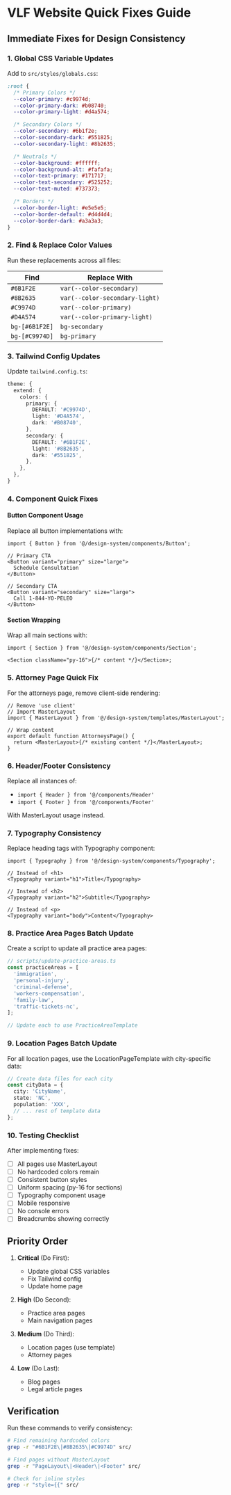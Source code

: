 # VLF Website Quick Fixes Guide

## Immediate Fixes for Design Consistency

### 1. Global CSS Variable Updates

Add to `src/styles/globals.css`:

```css
:root {
  /* Primary Colors */
  --color-primary: #c9974d;
  --color-primary-dark: #b08740;
  --color-primary-light: #d4a574;

  /* Secondary Colors */
  --color-secondary: #6b1f2e;
  --color-secondary-dark: #551825;
  --color-secondary-light: #8b2635;

  /* Neutrals */
  --color-background: #ffffff;
  --color-background-alt: #fafafa;
  --color-text-primary: #171717;
  --color-text-secondary: #525252;
  --color-text-muted: #737373;

  /* Borders */
  --color-border-light: #e5e5e5;
  --color-border-default: #d4d4d4;
  --color-border-dark: #a3a3a3;
}
```

### 2. Find & Replace Color Values

Run these replacements across all files:

| Find           | Replace With                   |
| -------------- | ------------------------------ |
| `#6B1F2E`      | `var(--color-secondary)`       |
| `#8B2635`      | `var(--color-secondary-light)` |
| `#C9974D`      | `var(--color-primary)`         |
| `#D4A574`      | `var(--color-primary-light)`   |
| `bg-[#6B1F2E]` | `bg-secondary`                 |
| `bg-[#C9974D]` | `bg-primary`                   |

### 3. Tailwind Config Updates

Update `tailwind.config.ts`:

```typescript
theme: {
  extend: {
    colors: {
      primary: {
        DEFAULT: '#C9974D',
        light: '#D4A574',
        dark: '#B08740',
      },
      secondary: {
        DEFAULT: '#6B1F2E',
        light: '#8B2635',
        dark: '#551825',
      },
    },
  },
}
```

### 4. Component Quick Fixes

#### Button Component Usage

Replace all button implementations with:

```tsx
import { Button } from '@/design-system/components/Button';

// Primary CTA
<Button variant="primary" size="large">
  Schedule Consultation
</Button>

// Secondary CTA
<Button variant="secondary" size="large">
  Call 1-844-YO-PELEO
</Button>
```

#### Section Wrapping

Wrap all main sections with:

```tsx
import { Section } from '@/design-system/components/Section';

<Section className="py-16">{/* content */}</Section>;
```

### 5. Attorney Page Quick Fix

For the attorneys page, remove client-side rendering:

```tsx
// Remove 'use client'
// Import MasterLayout
import { MasterLayout } from '@/design-system/templates/MasterLayout';

// Wrap content
export default function AttorneysPage() {
  return <MasterLayout>{/* existing content */}</MasterLayout>;
}
```

### 6. Header/Footer Consistency

Replace all instances of:

- `import { Header } from '@/components/Header'`
- `import { Footer } from '@/components/Footer'`

With MasterLayout usage instead.

### 7. Typography Consistency

Replace heading tags with Typography component:

```tsx
import { Typography } from '@/design-system/components/Typography';

// Instead of <h1>
<Typography variant="h1">Title</Typography>

// Instead of <h2>
<Typography variant="h2">Subtitle</Typography>

// Instead of <p>
<Typography variant="body">Content</Typography>
```

### 8. Practice Area Pages Batch Update

Create a script to update all practice area pages:

```typescript
// scripts/update-practice-areas.ts
const practiceAreas = [
  'immigration',
  'personal-injury',
  'criminal-defense',
  'workers-compensation',
  'family-law',
  'traffic-tickets-nc',
];

// Update each to use PracticeAreaTemplate
```

### 9. Location Pages Batch Update

For all location pages, use the LocationPageTemplate with city-specific data:

```typescript
// Create data files for each city
const cityData = {
  city: 'CityName',
  state: 'NC',
  population: 'XXX',
  // ... rest of template data
};
```

### 10. Testing Checklist

After implementing fixes:

- [ ] All pages use MasterLayout
- [ ] No hardcoded colors remain
- [ ] Consistent button styles
- [ ] Uniform spacing (py-16 for sections)
- [ ] Typography component usage
- [ ] Mobile responsive
- [ ] No console errors
- [ ] Breadcrumbs showing correctly

## Priority Order

1. **Critical** (Do First):

   - Update global CSS variables
   - Fix Tailwind config
   - Update home page

2. **High** (Do Second):

   - Practice area pages
   - Main navigation pages

3. **Medium** (Do Third):

   - Location pages (use template)
   - Attorney pages

4. **Low** (Do Last):
   - Blog pages
   - Legal article pages

## Verification

Run these commands to verify consistency:

```bash
# Find remaining hardcoded colors
grep -r "#6B1F2E\|#8B2635\|#C9974D" src/

# Find pages without MasterLayout
grep -r "PageLayout\|<Header\|<Footer" src/

# Check for inline styles
grep -r "style={{" src/
```
